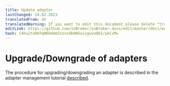 ```yaml
---
title: Update adapter
lastChanged: 24.02.2023
translatedFrom: de
translatedWarning: If you want to edit this document please delete "translatedFrom" field, elsewise this document will be translated automatically again
editLink: https://github.com/ioBroker/ioBroker.docs/edit/master/docs/en/install/updateadapter.md
hash: C4hu2to8H7qNKkmmmZxzvxdb8WSaizguvoQ61/pkCcM=
---
```

# Upgrade/Downgrade of adapters
The procedure for upgrading/downgrading an adapter is described in the adapter management tutorial [described](https://www.iobroker.net/#de/documentation/tutorial/adapter.md).